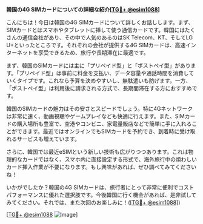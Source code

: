 **韓国の4G SIMカードについての詳細な紹介[[TG💪+ @esim1088](https://t.me/s/esim1088)]**

こんにちは！今日は韓国の4G SIMカードについて詳しくお話しします。まず、SIMカードとはスマホやタブレットに挿して使う通信カードです。韓国にはたくさんの通信会社があり、その中で人気のあるのはSK Telecom、KT、そしてLG U+といったところです。それぞれの会社が提供する4G SIMカードは、高速インターネットを享受できるため、旅行や長期滞在に最適です。

まず、韓国のSIMカードには主に「プリペイド型」と「ポストペイ型」があります。「プリペイド型」は事前に料金を支払い、データ容量や通話時間を消費していくタイプです。これなら予算を決めやすいし、無駄遣いも防げます。一方、「ポストペイ型」は利用後に請求される方式で、長期間滞在する方におすすめです。

韓国のSIMカードの魅力はその安さとスピードでしょう。特に4Gネットワークは非常に速く、動画視聴やゲームプレイなども快適に行えます。また、SIMカードの購入場所も豊富で、空港やコンビニ、家電量販店などで簡単に手に入れることができます。最近ではオンラインでもSIMカードを予約でき、到着時に受け取れるサービスも増えています。

さらに、韓国では最近eSIMという新しい技術も広がりつつあります。これは物理的なカードではなく、スマホ内に直接設定する形式で、海外旅行中の煩わしいカード挿入作業が不要になります。もし興味があれば、ぜひ調べてみてくださいね！

いかがでしたか？韓国の4G SIMカードは、旅行者にとって非常に便利でコストパフォーマンスに優れた選択肢です。今後韓国に行く機会があれば、是非試してみてください。それでは、また次回のお楽しみに！([[TG💪+ @esim1088](https://t.me/s/esim1088)])

[[TG💪+ @esim1088](https://t.me/s/esim1088) ![Image](https://i.postimg.cc/Y0z9fWf4/image.png)]